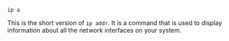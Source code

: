 ```
ip a
```

This is the short version of `ip addr`. It is a command that is used 
to display information about all the network interfaces on your system.
